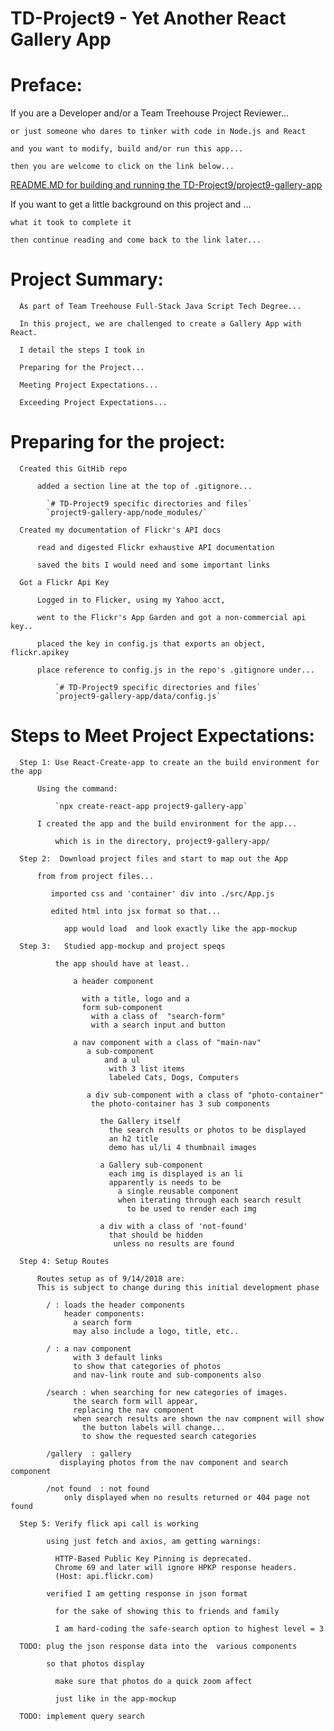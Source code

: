 # TD-Project9 - Yet Another React Gallery App

# Preface:

  If you are a Developer and/or a Team Treehouse Project Reviewer...

    or just someone who dares to tinker with code in Node.js and React

    and you want to modify, build and/or run this app...

    then you are welcome to click on the link below...

  [README.MD for building and running the TD-Project9/project9-gallery-app](https://github.com/pereznetworks/TD-Project9/tree/master/project9-gallery-app)

  If you want to get a little background on this project and ...

    what it took to complete it

    then continue reading and come back to the link later...


# Project Summary:

      As part of Team Treehouse Full-Stack Java Script Tech Degree...

      In this project, we are challenged to create a Gallery App with React.

      I detail the steps I took in

      Preparing for the Project...

      Meeting Project Expectations...

      Exceeding Project Expectations...

# Preparing for the project:

      Created this GitHib repo

          added a section line at the top of .gitignore...

            `# TD-Project9 specific directories and files`
            `project9-gallery-app/node_modules/`

      Created my documentation of Flickr's API docs

          read and digested Flickr exhaustive API documentation

          saved the bits I would need and some important links

      Got a Flickr Api Key

          Logged in to Flicker, using my Yahoo acct,

          went to the Flickr's App Garden and got a non-commercial api key..

          placed the key in config.js that exports an object, flickr.apikey

          place reference to config.js in the repo's .gitignore under...

              `# TD-Project9 specific directories and files`
              `project9-gallery-app/data/config.js`

# Steps to Meet Project Expectations:

      Step 1: Use React-Create-app to create an the build environment for the app

          Using the command:

              `npx create-react-app project9-gallery-app`

          I created the app and the build environment for the app...

              which is in the directory, project9-gallery-app/

      Step 2:  Download project files and start to map out the App

          from from project files...

             imported css and 'container' div into ./src/App.js

             edited html into jsx format so that...

                app would load  and look exactly like the app-mockup           

      Step 3:   Studied app-mockup and project speqs

              the app should have at least..

                  a header component

                    with a title, logo and a
                    form sub-component
                      with a class of  "search-form"
                      with a search input and button

                  a nav component with a class of "main-nav"
                     a sub-component
                         and a ul
                          with 3 list items
                          labeled Cats, Dogs, Computers

                     a div sub-component with a class of "photo-container"
                      the photo-container has 3 sub components

                        the Gallery itself
                          the search results or photos to be displayed
                          an h2 title
                          demo has ul/li 4 thumbnail images

                        a Gallery sub-component
                          each img is displayed is an li  
                          apparently is needs to be
                            a single reusable component
                            when iterating through each search result
                              to be used to render each img  

                        a div with a class of 'not-found'
                          that should be hidden
                           unless no results are found

      Step 4: Setup Routes

          Routes setup as of 9/14/2018 are:
          This is subject to change during this initial development phase

            / : loads the header components
                header components:
                  a search form
                  may also include a logo, title, etc..

            / : a nav component
                  with 3 default links
                  to show that categories of photos
                  and nav-link route and sub-components also

            /search : when searching for new categories of images.
                  the search form will appear,
                  replacing the nav component
                  when search results are shown the nav compnent will show
                    the button labels will change...
                    to show the requested search categories

            /gallery  : gallery
               displaying photos from the nav component and search component

            /not found  : not found
                only displayed when no results returned or 404 page not found

      Step 5: Verify flick api call is working

            using just fetch and axios, am getting warnings:

              HTTP-Based Public Key Pinning is deprecated.
              Chrome 69 and later will ignore HPKP response headers.
              (Host: api.flickr.com)

            verified I am getting response in json format

              for the sake of showing this to friends and family

              I am hard-coding the safe-search option to highest level = 3

      TODO: plug the json response data into the  various components

            so that photos display

              make sure that photos do a quick zoom affect

              just like in the app-mockup

      TODO: implement query search

